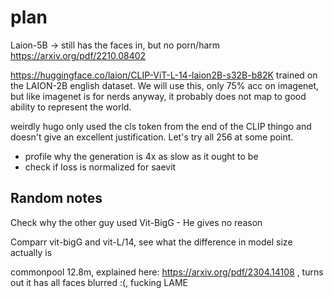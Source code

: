 # plan


Laion-5B -> still has the faces in, but no porn/harm https://arxiv.org/pdf/2210.08402

https://huggingface.co/laion/CLIP-ViT-L-14-laion2B-s32B-b82K trained on the LAION-2B english dataset. We will use this, only 75% acc on imagenet, but like imagenet is for nerds anyway, it probably does not map to good ability to represent the world.

weirdly hugo only used the cls token from the end of the CLIP thingo and doesn't give an excellent justification. Let's try all 256 at some point.

- profile why the generation is 4x as slow as it ought to be
- check if loss is normalized for saevit

## Random notes




Check why the other guy used Vit-BigG - He gives no reason

Comparr vit-bigG and vit-L/14, see what the difference in model size actually is

commonpool 12.8m, explained here: https://arxiv.org/pdf/2304.14108 , turns out it has all faces blurred :(, fucking LAME

